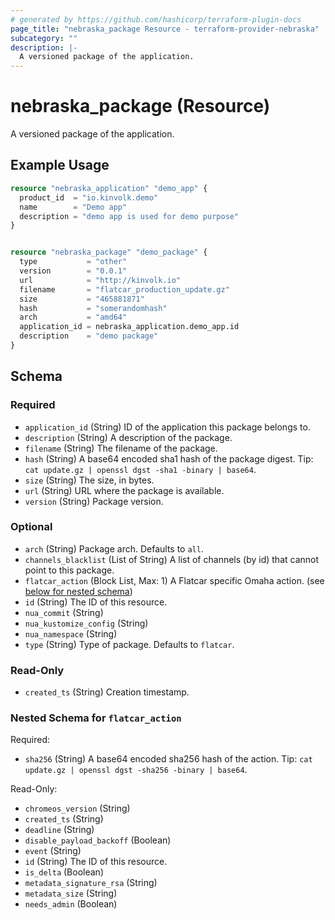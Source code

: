 ```yaml
---
# generated by https://github.com/hashicorp/terraform-plugin-docs
page_title: "nebraska_package Resource - terraform-provider-nebraska"
subcategory: ""
description: |-
  A versioned package of the application.
---
```


# nebraska_package (Resource)

A versioned package of the application.

## Example Usage

```terraform
resource "nebraska_application" "demo_app" {
  product_id  = "io.kinvolk.demo"
  name        = "Demo app"
  description = "demo app is used for demo purpose"
}


resource "nebraska_package" "demo_package" {
  type           = "other"
  version        = "0.0.1"
  url            = "http://kinvolk.io"
  filename       = "flatcar_production_update.gz"
  size           = "465881871"
  hash           = "somerandomhash"
  arch           = "amd64"
  application_id = nebraska_application.demo_app.id
  description    = "demo package"
}
```

<!-- schema generated by tfplugindocs -->
## Schema

### Required

- `application_id` (String) ID of the application this package belongs to.
- `description` (String) A description of the package.
- `filename` (String) The filename of the package.
- `hash` (String) A base64 encoded sha1 hash of the package digest. Tip: `cat update.gz | openssl dgst -sha1 -binary | base64`.
- `size` (String) The size, in bytes.
- `url` (String) URL where the package is available.
- `version` (String) Package version.

### Optional

- `arch` (String) Package arch. Defaults to `all`.
- `channels_blacklist` (List of String) A list of channels (by id) that cannot point to this package.
- `flatcar_action` (Block List, Max: 1) A Flatcar specific Omaha action. (see [below for nested schema](#nestedblock--flatcar_action))
- `id` (String) The ID of this resource.
- `nua_commit` (String)
- `nua_kustomize_config` (String)
- `nua_namespace` (String)
- `type` (String) Type of package. Defaults to `flatcar`.

### Read-Only

- `created_ts` (String) Creation timestamp.

<a id="nestedblock--flatcar_action"></a>
### Nested Schema for `flatcar_action`

Required:

- `sha256` (String) A base64 encoded sha256 hash of the action. Tip: `cat update.gz | openssl dgst -sha256 -binary | base64`.

Read-Only:

- `chromeos_version` (String)
- `created_ts` (String)
- `deadline` (String)
- `disable_payload_backoff` (Boolean)
- `event` (String)
- `id` (String) The ID of this resource.
- `is_delta` (Boolean)
- `metadata_signature_rsa` (String)
- `metadata_size` (String)
- `needs_admin` (Boolean)


